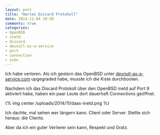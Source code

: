 ```yaml
---
layout: post
title: "Hartes Discard Protokoll"
date: 2014-11-04 19:30
comments: true
categories:
- OpenBSD
- inetd
- discard
- devnull-as-a-service
- port
- connection
- osbn
---
```


Ich habe verloren. Als ich gestern das OpenBSD unter
[devnull-as-a-service.com](http://devnull-as-a-service.com) upgegraded habe,
musste ich die Kiste durchbooten.

Nachdem ich das Discard Protokoll über den OpenBSD inetd auf Port 9 aktiviert
habe, haben ein paar Leute dort dauerhaft Connections geöffnet.

{% img center /uploads/2014/11/daas-inetd.png %}

Ich dachte, mal sehen wer längern kann. Client oder Server. Stellte sich heraus:
die Clients.

Aber da ich ein guter Verlierer sein kann, Respekt und Gratz.
